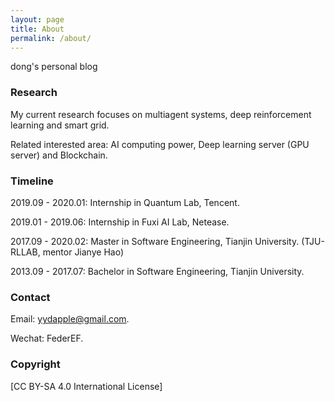 ```yaml
---
layout: page
title: About
permalink: /about/
---
```


dong's personal blog

### Research

My current research focuses on multiagent systems, deep reinforcement learning and smart grid.

Related interested area: AI computing power, Deep learning server (GPU server) and Blockchain.

### Timeline

2019.09 - 2020.01: Internship in Quantum Lab, Tencent.

2019.01 - 2019.06: Internship in Fuxi AI Lab, Netease.

2017.09 - 2020.02: Master in Software Engineering, Tianjin University. (TJU-RLLAB, mentor Jianye Hao)

2013.09 - 2017.07: Bachelor in Software Engineering, Tianjin University.

### Contact

Email: yydapple@gmail.com.

Wechat: FederEF.

### Copyright

[CC BY-SA 4.0 International License]

